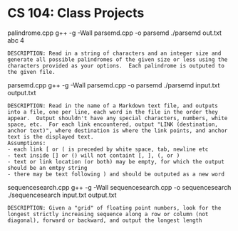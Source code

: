 # CS 104: Class Projects

palindrome.cpp
	g++ -g -Wall parsemd.cpp -o parsemd
	./parsemd out.txt abc 4

	DESCRIPTION: Read in a string of characters and an integer size and generate all possible palindromes of the given size or less using the characters provided as your options.  Each palindrome is outputed to the given file.


parsemd.cpp
	g++ -g -Wall parsemd.cpp -o parsemd
	./parsemd input.txt output.txt

	DESCRIPTION: Read in the name of a Markdown text file, and outputs into a file, one per line, each word in the file in the order they appear.  Output shouldn't have any special characters, numbers, white space, etc.  For each link encountered, output "LINK (destination, anchor text)", where destination is where the link points, and anchor text is the displayed text.  
	Assumptions: 
	- each link [ or ( is preceded by white space, tab, newline etc
	- text inside [] or () will not containt [, ], (, or )
	- text or link location (or both) may be empty, for which the output should be an emtpy string
	- there may be text following ) and should be outputed as a new word


sequencesearch.cpp
	g++ -g -Wall sequencesearch.cpp -o sequencesearch
	./sequencesearch input.txt output.txt

	DESCRIPTION: Given a "grid" of floating point numbers, look for the longest strictly increasing sequence along a row or column (not diagonal), forward or backward, and output the longest length